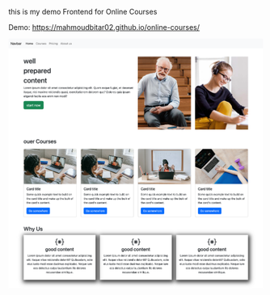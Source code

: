 this is my demo Frontend for Online Courses

Demo: https://mahmoudbitar02.github.io/online-courses/

![Screenshot](https://github.com/mahmoudbitar02/online-courses/blob/main/Screenshot.png)
